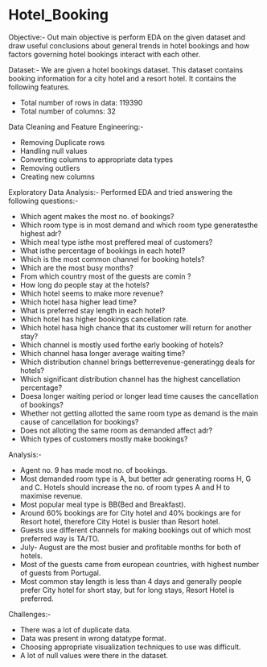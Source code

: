 # Hotel_Booking
Objective:-
Out main objective is perform EDA on the given dataset and draw useful conclusions about general trends in hotel bookings and how factors governing hotel bookings interact with each other.

Dataset:-
We are given a hotel bookings dataset. This dataset contains booking information for a city hotel and a resort hotel. It contains the following features.
* Total number of rows in data: 119390
* Total number of columns: 32

Data Cleaning and Feature Engineering:-
* Removing Duplicate rows
* Handling null values
* Converting columns to appropriate data types
* Removing outliers
* Creating new columns

Exploratory Data Analysis:-
Performed EDA and tried answering the following questions:-
 * Which agent makes the most no. of bookings?
 * Which room type is in most demand and which room type generatesthe  highest adr?
 * Which meal type isthe  most preffered meal of customers?
 * What isthe  percentage of bookings in each hotel?
 * Which is the most common channel for booking hotels?
 * Which are the most busy months?
 * From which country most of the guests are comin ?
 * How long do people stay at the hotels?
 * Which hotel seems to make more revenue?
 * Which hotel hasa  higher lead time?
 * What is preferred stay length in each hotel?
 * Which hotel has higher bookings cancellation rate.
 * Which hotel hasa  high chance that its customer will return for another stay?
 * Which channel is mostly used forthe  early booking of hotels?
 * Which channel hasa  longer average waiting time?
 * Which distribution channel brings betterrevenue-generatingg deals for hotels?
 * Which significant distribution channel has the highest cancellation percentage?
 * Doesa  longer waiting period or longer lead time causes the cancellation of bookings?
 * Whether not getting allotted the same room type as demand is the main cause of cancellation for bookings?
 * Does not alloting the  same room as demanded affect adr?
 * Which types of customers mostly make bookings?

Analysis:-
 * Agent no. 9 has made most no. of bookings.
 * Most demanded room type is A, but better adr generating rooms H, G and C. Hotels should increase the no. of room types A and H to maximise revenue.
 * Most popular meal type is BB(Bed and Breakfast).
 * Around 60% bookings are for City hotel and 40% bookings are for Resort hotel, therefore City Hotel is busier than Resort hotel.
 * Guests use different channels for making bookings out of which most preferred way is TA/TO.
 * July- August are the most busier and profitable months for both of hotels.
 * Most of the guests came from european countries, with highest number of guests from Portugal.
 * Most common stay length is less than 4 days and generally people prefer City hotel for short stay, but for long stays, Resort Hotel is preferred.


Challenges:-
 * There was a lot of duplicate data.
 * Data was present in wrong datatype format.
 * Choosing appropriate visualization techniques to use was difficult.
 * A lot of null values were there in the dataset.


